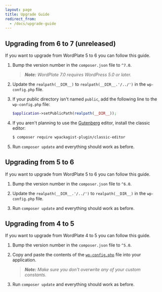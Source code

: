 ```yaml
---
layout: page
title: Upgrade Guide
redirect_from:
  - /docs/upgrade-guide
---
```


## Upgrading from 6 to 7 (unreleased)

If you want to upgrade from WordPlate 5 to 6 you can follow this guide.

1. Bump the version number in the `composer.json` file to `^7.0`.

    > _**Note:** WordPlate 7.0 requires WordPress 5.0 or later._

2. Update the `realpath(__DIR__)` to `realpath(__DIR__.'/../')` in the `wp-config.php` file.

3. If your public directory isn't named `public`, add the following line to the `wp-config.php` file:

    ```php
    $application->setPublicPath(realpath(__DIR__));
    ```

4. If you aren't planning to use the [Gutenberg](https://wordpress.org/gutenberg/) editor, install the classic editor:

    ```sh
    $ composer require wpackagist-plugin/classic-editor
    ```

5. Run `composer update` and everything should work as before.

## Upgrading from 5 to 6

If you want to upgrade from WordPlate 5 to 6 you can follow this guide.

1. Bump the version number in the `composer.json` file to `^6.0`.

2. Update the `realpath(__DIR__.'/../')` to `realpath(__DIR__)` in the `wp-config.php` file.

3. Run `composer update` and everything should work as before.

## Upgrading from 4 to 5

If you want to upgrade from WordPlate 4 to 5 you can follow this guide.

1. Bump the version number in the `composer.json` file to `^5.0`.

2. Copy and paste the contents of the [`wp-config.php`](public/wp-config.php) file into your application.

    > _**Note:** Make sure you don't overwrite any of your custom constants._

3. Run `composer update` and everything should work as before.
